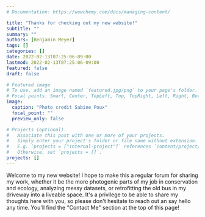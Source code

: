 ```yaml
---
# Documentation: https://wowchemy.com/docs/managing-content/

title: "Thanks for checking out my new website!"
subtitle: ""
summary: ""
authors: [Benjamin Meyer]
tags: []
categories: []
date: 2022-02-13T07:25:06-09:00
lastmod: 2022-02-13T07:25:06-09:00
featured: false
draft: false

# Featured image
# To use, add an image named `featured.jpg/png` to your page's folder.
# Focal points: Smart, Center, TopLeft, Top, TopRight, Left, Right, BottomLeft, Bottom, BottomRight.
image:
  caption: "Photo credit Sabine Poux"
  focal_point: ""
  preview_only: false

# Projects (optional).
#   Associate this post with one or more of your projects.
#   Simply enter your project's folder or file name without extension.
#   E.g. `projects = ["internal-project"]` references `content/project/deep-learning/index.md`.
#   Otherwise, set `projects = []`.
projects: []
---
```


Welcome to my new website! I hope to make this a regular forum for sharing my work, whether it be the more photogenic parts of my job in conservation and ecology, analyzing messy datasets, or retrofitting the old bus in my driveway into a liveable space. It's a privilege to be able to share my thoughts here with you, so please don't hesitate to reach out an say hello any time. You'll find the "Contact Me" section at the top of this page!
